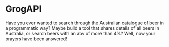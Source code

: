 # GrogAPI
Have you ever wanted to search through the Australian catalogue of beer in a programmatic way? Maybe build a tool that shares details of all beers in Australia, or search beers with an abv of more than 4%? Well, now your prayers have been answered!
